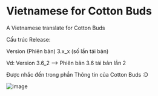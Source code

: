 # Vietnamese for Cotton Buds
A Vietnamese translate for Cotton Buds

Cấu trúc Release:

Version (Phiên bản) 3.x_x (số lần tái bản)

Vd: Version 3.6_2 --> Phiên bản 3.6 tái bản lần 2

Được nhắc đến trong phần Thông tin của Cotton Buds :D


![image](https://user-images.githubusercontent.com/98001973/234882348-1f63bc3f-3aa8-4e63-916b-0e28a7d096de.png)

